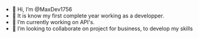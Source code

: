 - 👋 Hi, I’m @MaxDev1756
- 👀 It is know my first complete year working as a developper.
- 🌱 I’m currently working on API's.
- 💞️ I’m looking to collaborate on project for business, to develop my skills

<!---
MaxDev1756/MaxDev1756 is a ✨ special ✨ repository because its `README.md` (this file) appears on your GitHub profile.
You can click the Preview link to take a look at your changes.
--->
